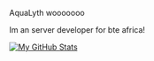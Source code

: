 AquaLyth wooooooo

Im an server developer for bte africa!

[![My GitHub Stats](https://github-readme-stats.vercel.app/api/?username=N1ght-F0X&count_private=true&theme=tokyonight&showicons=true)]()
